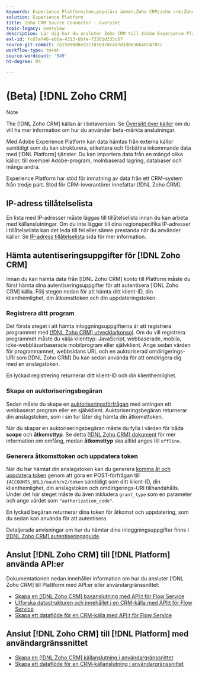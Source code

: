 ```yaml
---
keywords: Experience Platform;hem;populära ämnen;Zoho CRM;zoho crm;Zoho;zoho
solution: Experience Platform
title: Zoho CRM Source Connector - översikt
topic-legacy: overview
description: Lär dig hur du ansluter Zoho CRM till Adobe Experience Platform med API:er eller användargränssnittet.
exl-id: fcd7af48-e66a-4313-bbfe-73301d335c67
source-git-commit: 7a15090d8ed2c1016d7dc4d7d3d0656640c4785c
workflow-type: tm+mt
source-wordcount: '549'
ht-degree: 0%

---
```


# (Beta) [!DNL Zoho CRM]

>[!NOTE]
>
>The [!DNL Zoho CRM] källan är i betaversion. Se [Översikt över källor](../../home.md#terms-and-conditions) om du vill ha mer information om hur du använder beta-märkta anslutningar.

Med Adobe Experience Platform kan data hämtas från externa källor samtidigt som du kan strukturera, etikettera och förbättra inkommande data med [!DNL Platform] tjänster. Du kan importera data från en mängd olika källor, till exempel Adobe-program, molnbaserad lagring, databaser och många andra.

Experience Platform har stöd för inmatning av data från ett CRM-system från tredje part. Stöd för CRM-leverantörer innefattar [!DNL Zoho CRM].

## IP-adress tillåtelselista

En lista med IP-adresser måste läggas till tillåtelselista innan du kan arbeta med källanslutningar. Om du inte lägger till dina regionspecifika IP-adresser i tillåtelselista kan det leda till fel eller sämre prestanda när du använder källor. Se [IP-adress tillåtelselista](../../ip-address-allow-list.md) sida för mer information.

## Hämta autentiseringsuppgifter för [!DNL Zoho CRM]

Innan du kan hämta data från [!DNL Zoho CRM] konto till Platform måste du först hämta dina autentiseringsuppgifter för att autentisera [!DNL Zoho CRM] källa. Följ stegen nedan för att hämta ditt klient-ID, din klienthemlighet, din åtkomsttoken och din uppdateringstoken.

### Registrera ditt program

Det första steget i att hämta inloggningsuppgifterna är att registrera programmet med [[!DNL Zoho CRM] utvecklarkonsol](https://accounts.zoho.com/). Om du vill registrera programmet måste du välja klienttyp: JavaScript, webbaserade, mobila, icke-webbläsarbaserade mobilprogram eller självklient. Ange sedan värden för programnamnet, webbsidans URL och en auktoriserad omdirigerings-URI som [!DNL Zoho CRM] Du kan sedan använda för att omdirigera dig med en anslagstoken.

En lyckad registrering returnerar ditt klient-ID och din klienthemlighet.

### Skapa en auktoriseringsbegäran

Sedan måste du skapa en [auktoriseringsförfrågan](https://www.zoho.com/crm/developer/docs/api/v2/auth-request.html) med antingen ett webbaserat program eller en självklient. Auktoriseringsbegäran returnerar din anslagstoken, som i sin tur låter dig hämta din åtkomsttoken.

När du skapar en auktoriseringsbegäran måste du fylla i värden för båda **scope** och **åtkomsttyp**. Se detta [[!DNL Zoho CRM] dokument](https://www.zoho.com/crm/developer/docs/api/v2/scopes.html) för mer information om omfång, medan **åtkomsttyp** ska alltid anges till `offline`.

### Generera åtkomsttoken och uppdatera token

När du har hämtat din anslagstoken kan du generera [komma åt och uppdatera token](https://www.zoho.com/crm/developer/docs/api/v2/access-refresh.html) genom att göra en POST-förfrågan till `{ACCOUNTS_URL}/oauth/v2/token` samtidigt som ditt klient-ID, din klienthemlighet, din anslagstoken och omdirigerings-URI tillhandahålls. Under det här steget måste du även inkludera `grant_type` som en parameter och ange värdet som `"authorization_code"`.

En lyckad begäran returnerar dina token för åtkomst och uppdatering, som du sedan kan använda för att autentisera.

Detaljerade anvisningar om hur du hämtar dina inloggningsuppgifter finns i [[!DNL Zoho CRM] autentiseringsguide](https://www.zoho.com/crm/developer/docs/api/v2/oauth-overview.html).

## Anslut [!DNL Zoho CRM] till [!DNL Platform] använda API:er

Dokumentationen nedan innehåller information om hur du ansluter [!DNL Zoho CRM] till Plattform med API:er eller användargränssnittet:

- [Skapa en [!DNL Zoho CRM] basanslutning med API:t för Flow Service](../../tutorials/api/create/crm/zoho.md)
- [Utforska datastrukturen och innehållet i en CRM-källa med API:t för Flow Service](../../tutorials/api/explore/crm.md)
- [Skapa ett dataflöde för en CRM-källa med API:t för Flow Service](../../tutorials/api/collect/crm.md)

## Anslut [!DNL Zoho CRM] till [!DNL Platform] med användargränssnittet

- [Skapa en [!DNL Zoho CRM] källanslutning i användargränssnittet](../../tutorials/ui/create/crm/zoho.md)
- [Skapa ett dataflöde för en CRM-källanslutning i användargränssnittet](../../tutorials/ui/dataflow/crm.md)
